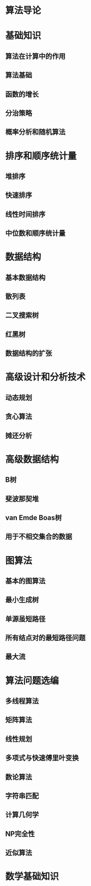 # 算法导论



# 基础知识

## 算法在计算中的作用

## 算法基础

## 函数的增长

## 分治策略

## 概率分析和随机算法

# 排序和顺序统计量

## 堆排序

## 快速排序

## 线性时间排序

## 中位数和顺序统计量

# 数据结构

## 基本数据结构

## 散列表

## 二叉搜索树

## 红黑树

## 数据结构的扩张

# 高级设计和分析技术

## 动态规划

## 贪心算法

## 摊还分析

# 高级数据结构

## B树

## 斐波那契堆

## van Emde Boas树

## 用于不相交集合的数据

# 图算法

## 基本的图算法

## 最小生成树

## 单源虽短路径

## 所有结点对的最短路径问题

## 最大流

# 算法问题选编

## 多线程算法

## 矩阵算法

## 线性规划

## 多项式与快速傅里叶变换

## 数论算法

## 字符串匹配

## 计算几何学

## NP完全性

## 近似算法

# 数学基础知识



### 

